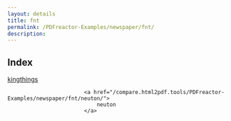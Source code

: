 ```yaml
---
layout: details
title: fnt
permalink: /PDFreactor-Examples/newspaper/fnt/
description: 
---
```


## Index
<div class="boxes">
                            <a href="/compare.html2pdf.tools/PDFreactor-Examples/newspaper/fnt/kingthings/">
                                kingthings
                            </a>

                            <a href="/compare.html2pdf.tools/PDFreactor-Examples/newspaper/fnt/neuton/">
                                neuton
                            </a>
</div>


